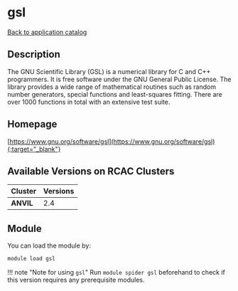 # gsl

[Back to application catalog](../app_catalog.md)

## Description

The GNU Scientific Library (GSL) is a numerical library for C and C++ programmers. It is free software under the GNU General Public License. The library provides a wide range of mathematical routines such as random number generators, special functions and least-squares fitting. There are over 1000 functions in total with an extensive test suite.

## Homepage

[https://www.gnu.org/software/gsl](https://www.gnu.org/software/gsl){:target="_blank"}

## Available Versions on RCAC Clusters

|Cluster|Versions|
|---|---|
**ANVIL**|2.4

## Module

You can load the module by:

```bash
module load gsl
```

!!! note "Note for using `gsl`"
    Run `module spider gsl` beforehand to check if this version requires any prerequisite modules.
